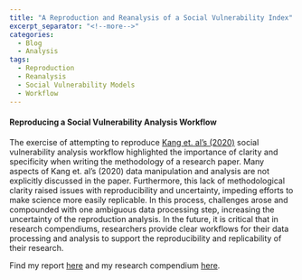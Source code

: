 ```yaml
---
title: "A Reproduction and Reanalysis of a Social Vulnerability Index"
excerpt_separator: "<!--more-->"
categories:
  - Blog
  - Analysis
tags:
  - Reproduction
  - Reanalysis
  - Social Vulnerability Models
  - Workflow
---
```


#### Reproducing a Social Vulnerability Analysis Workflow

The exercise of attempting to reproduce [Kang et. al’s (2020)](https://doi.org/10.1186/s12942-020-00229-x) social vulnerability analysis workflow highlighted the importance of clarity and specificity when writing the methodology of a research paper. Many aspects of Kang et. al’s (2020) data manipulation and analysis are not explicitly discussed in the paper. Furthermore, this lack of methodological clarity raised issues with reproducibility and uncertainty, impeding efforts to make science more easily replicable. In this process, challenges arose and compounded with one ambiguous data processing step, increasing the uncertainty of the reproduction analysis. In the future, it is critical that in research compendiums, researchers provide clear workflows for their data processing and analysis to support the reproducibility and replicability of their research.

Find my report [here](https://gshanleybarr.github.io/RPr-Kang-2020/) and my research compendium [here](https://github.com/gshanleybarr/RPr-Kang-2020).
